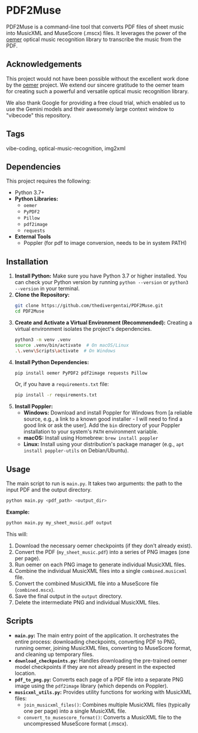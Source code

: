 # PDF2Muse

PDF2Muse is a command-line tool that converts PDF files of sheet music into MusicXML and MuseScore (.mscx) files. It leverages the power of the [oemer](https://github.com/BreezeWhite/oemer) optical music recognition library to transcribe the music from the PDF.

## Acknowledgements

This project would not have been possible without the excellent work done by the [oemer](https://github.com/BreezeWhite/oemer) project. We extend our sincere gratitude to the oemer team for creating such a powerful and versatile optical music recognition library.

We also thank Google for providing a free cloud trial, which enabled us to use the Gemini models and their awesomely large context window to "vibecode" this repository.

## Tags

vibe-coding, optical-music-recognition, img2xml

## Dependencies

This project requires the following:

*   Python 3.7+
*   **Python Libraries:**
    *   `oemer`
    *   `PyPDF2`
    *   `Pillow`
    *   `pdf2image`
    *   `requests`
*   **External Tools**
    *   Poppler (for pdf to image conversion, needs to be in system PATH)

## Installation

1.  **Install Python:** Make sure you have Python 3.7 or higher installed. You can check your Python version by running `python --version` or `python3 --version` in your terminal.
2.  **Clone the Repository:**
    ```bash
    git clone https://github.com/thedivergentai/PDF2Muse.git
    cd PDF2Muse
    ```
3.  **Create and Activate a Virtual Environment (Recommended):**
    Creating a virtual environment isolates the project's dependencies.
    ```bash
    python3 -m venv .venv
    source .venv/bin/activate  # On macOS/Linux
    .\.venv\Scripts\activate  # On Windows
    ```
4.  **Install Python Dependencies:**
    ```bash
    pip install oemer PyPDF2 pdf2image requests Pillow
    ```
    Or, if you have a `requirements.txt` file:
    ```bash
    pip install -r requirements.txt
    ```
5.  **Install Poppler:**
    *   **Windows:** Download and install Poppler for Windows from [a reliable source, e.g., a link to a known good installer - I will need to find a good link or ask the user]. Add the `bin` directory of your Poppler installation to your system's `PATH` environment variable.
    *   **macOS:** Install using Homebrew: `brew install poppler`
    *   **Linux:** Install using your distribution's package manager (e.g., `apt install poppler-utils` on Debian/Ubuntu).

## Usage

The main script to run is `main.py`. It takes two arguments: the path to the input PDF and the output directory.

```bash
python main.py <pdf_path> <output_dir>
```

**Example:**

```bash
python main.py my_sheet_music.pdf output
```

This will:

1.  Download the necessary oemer checkpoints (if they don't already exist).
2.  Convert the PDF (`my_sheet_music.pdf`) into a series of PNG images (one per page).
3.  Run oemer on each PNG image to generate individual MusicXML files.
4.  Combine the individual MusicXML files into a single `combined.musicxml` file.
5.  Convert the combined MusicXML file into a MuseScore file (`combined.mscx`).
6.  Save the final output in the `output` directory.
7.  Delete the intermediate PNG and individual MusicXML files.

## Scripts

*   **`main.py`:** The main entry point of the application. It orchestrates the entire process: downloading checkpoints, converting PDF to PNG, running oemer, joining MusicXML files, converting to MuseScore format, and cleaning up temporary files.
*   **`download_checkpoints.py`:** Handles downloading the pre-trained oemer model checkpoints if they are not already present in the expected location.
*   **`pdf_to_png.py`:** Converts each page of a PDF file into a separate PNG image using the `pdf2image` library (which depends on Poppler).
*   **`musicxml_utils.py`:** Provides utility functions for working with MusicXML files:
    *   `join_musicxml_files()`: Combines multiple MusicXML files (typically one per page) into a single MusicXML file.
    *   `convert_to_musescore_format()`: Converts a MusicXML file to the uncompressed MuseScore format (.mscx).
